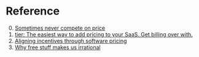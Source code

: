 # Reference

0. [Sometimes never compete on price](https://longform.asmartbear.com/never-compete-on-price/)
0. [tier: The easiest way to add pricing to your SaaS. Get billing over with.](https://github.com/tierrun/tier)
0. [Aligning incentives through software pricing](https://www.tryaqueduct.com/post/aligning-incentives-through-software-pricing)
0. [Why free stuff makes us irrational](https://thehustle.co/why-free-stuff-makes-us-irrational/)

